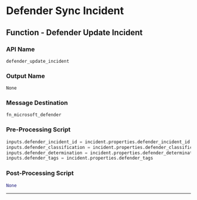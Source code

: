 <!--
    DO NOT MANUALLY EDIT THIS FILE
    THIS FILE IS AUTOMATICALLY GENERATED WITH resilient-sdk codegen
-->

# Defender Sync Incident

## Function - Defender Update Incident

### API Name
`defender_update_incident`

### Output Name
`None`

### Message Destination
`fn_microsoft_defender`

### Pre-Processing Script
```python
inputs.defender_incident_id = incident.properties.defender_incident_id
inputs.defender_classification = incident.properties.defender_classification
inputs.defender_determination = incident.properties.defender_determination
inputs.defender_tags = incident.properties.defender_tags
```

### Post-Processing Script
```python
None
```

---

